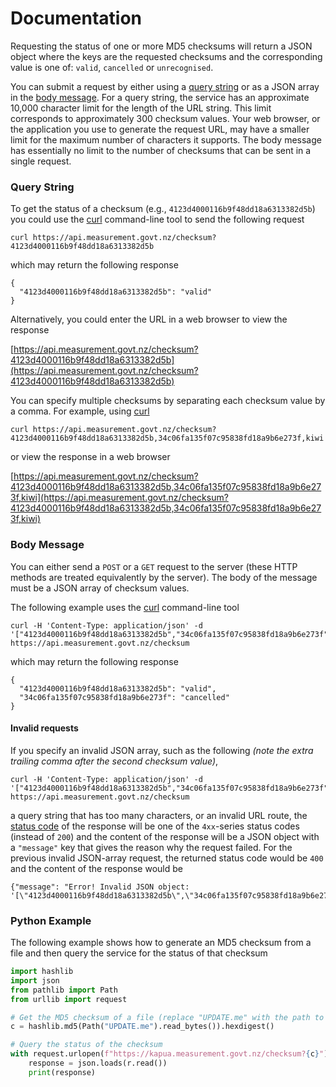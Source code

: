 # Documentation
Requesting the status of one or more MD5 checksums will return a JSON object where the keys are the requested checksums and the corresponding value is one of: `valid`, `cancelled` or `unrecognised`.

You can submit a request by either using a [query string](https://developer.mozilla.org/en-US/docs/Web/API/URL/search) or as a JSON array in the [body message](https://developer.mozilla.org/en-US/docs/Web/HTTP/Guides/Messages). For a query string, the service has an approximate 10,000 character limit for the length of the URL string. This limit corresponds to approximately 300 checksum values. Your web browser, or the application you use to generate the request URL, may have a smaller limit for the maximum number of characters it supports. The body message has essentially no limit to the number of checksums that can be sent in a single request.

### Query String

To get the status of a checksum (e.g., `4123d4000116b9f48dd18a6313382d5b`) you could use the [curl] command-line tool to send the following request

```console
curl https://api.measurement.govt.nz/checksum?4123d4000116b9f48dd18a6313382d5b
```

which may return the following response

```console
{
  "4123d4000116b9f48dd18a6313382d5b": "valid"
}
```

Alternatively, you could enter the URL in a web browser to view the response

[https://api.measurement.govt.nz/checksum?4123d4000116b9f48dd18a6313382d5b](https://api.measurement.govt.nz/checksum?4123d4000116b9f48dd18a6313382d5b)

You can specify multiple checksums by separating each checksum value by a comma. For example, using [curl]

```console
curl https://api.measurement.govt.nz/checksum?4123d4000116b9f48dd18a6313382d5b,34c06fa135f07c95838fd18a9b6e273f,kiwi
```

or view the response in a web browser

[https://api.measurement.govt.nz/checksum?4123d4000116b9f48dd18a6313382d5b,34c06fa135f07c95838fd18a9b6e273f,kiwi](https://api.measurement.govt.nz/checksum?4123d4000116b9f48dd18a6313382d5b,34c06fa135f07c95838fd18a9b6e273f,kiwi)

### Body Message

You can either send a `POST` or a `GET` request to the server (these HTTP methods are treated equivalently by the server). The body of the message must be a JSON array of checksum values.

The following example uses the [curl] command-line tool

```console
curl -H 'Content-Type: application/json' -d '["4123d4000116b9f48dd18a6313382d5b","34c06fa135f07c95838fd18a9b6e273f"]' https://api.measurement.govt.nz/checksum
```

which may return the following response

```console
{
  "4123d4000116b9f48dd18a6313382d5b": "valid",
  "34c06fa135f07c95838fd18a9b6e273f": "cancelled"
}
```

#### Invalid requests

If you specify an invalid JSON array, such as the following _(note the extra trailing comma after the second checksum value)_,

```console
curl -H 'Content-Type: application/json' -d '["4123d4000116b9f48dd18a6313382d5b","34c06fa135f07c95838fd18a9b6e273f",]' https://api.measurement.govt.nz/checksum
```

a query string that has too many characters, or an invalid URL route, the [status code](https://developer.mozilla.org/en-US/docs/Web/HTTP/Reference/Status) of the response will be one of the `4xx`-series status codes (instead of `200`) and the content of the response will be a JSON object with a `"message"` key that gives the reason why the request failed. For the previous invalid JSON-array request, the returned status code would be `400` and the content of the response would be

```console
{"message": "Error! Invalid JSON object: '[\"4123d4000116b9f48dd18a6313382d5b\",\"34c06fa135f07c95838fd18a9b6e273f\",]'"}
```

### Python Example

The following example shows how to generate an MD5 checksum from a file and then query the service for the status of that checksum

```python
import hashlib
import json
from pathlib import Path
from urllib import request

# Get the MD5 checksum of a file (replace "UPDATE.me" with the path to your file)
c = hashlib.md5(Path("UPDATE.me").read_bytes()).hexdigest()

# Query the status of the checksum
with request.urlopen(f"https://kapua.measurement.govt.nz/checksum?{c}") as r:
    response = json.loads(r.read())
    print(response)
```

[curl]: https://curl.se/
